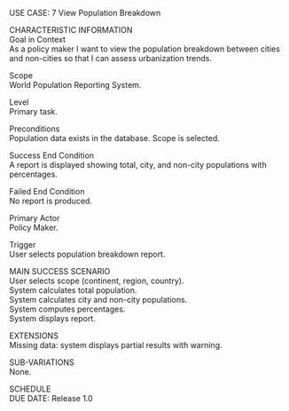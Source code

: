 USE CASE: 7 View Population Breakdown

CHARACTERISTIC INFORMATION  
Goal in Context  
As a policy maker I want to view the population breakdown between cities and non-cities so that I can assess urbanization trends.

Scope  
World Population Reporting System.

Level  
Primary task.

Preconditions  
Population data exists in the database. Scope is selected.

Success End Condition  
A report is displayed showing total, city, and non-city populations with percentages.

Failed End Condition  
No report is produced.

Primary Actor  
Policy Maker.

Trigger  
User selects population breakdown report.

MAIN SUCCESS SCENARIO  
User selects scope (continent, region, country).  
System calculates total population.  
System calculates city and non-city populations.  
System computes percentages.  
System displays report.

EXTENSIONS  
Missing data: system displays partial results with warning.

SUB-VARIATIONS  
None.

SCHEDULE  
DUE DATE: Release 1.0
